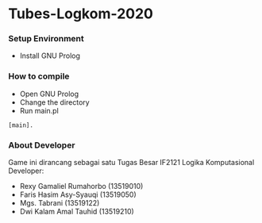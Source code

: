 # Tubes-Logkom-2020

### Setup Environment
- Install GNU Prolog

### How to compile 
- Open GNU Prolog
- Change the directory
- Run main.pl
```
[main].
```

### About Developer
Game ini dirancang sebagai satu Tugas Besar IF2121 Logika Komputasional
Developer:
- Rexy Gamaliel Rumahorbo	(13519010)
- Faris Hasim Asy-Syauqi	(13519050)
- Mgs. Tabrani				(13519122)
- Dwi Kalam Amal Tauhid		(13519210)